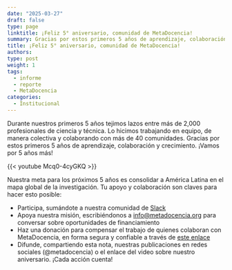 ```yaml
---
date: "2025-03-27"
draft: false
type: page
linktitle: ¡Feliz 5° aniversario, comunidad de MetaDocencia!
summary: Gracias por estos primeros 5 años de aprendizaje, colaboración y crecimiento. ¡Vamos por 5 años más!
title: ¡Feliz 5° aniversario, comunidad de MetaDocencia!
authors: 
type: post
weight: 1
tags: 
  - informe
  - reporte
  - MetaDocencia 
categories:
  - Institucional
---
```


Durante nuestros primeros 5 años tejimos lazos entre más de 2,000 profesionales de ciencia y técnica. Lo hicimos trabajando en equipo, de manera colectiva y colaborando con más de 40 comunidades.
Gracias por estos primeros 5 años de aprendizaje, colaboración y crecimiento. ¡Vamos por 5 años más!

{{< youtube Mcq0-4cyGKQ >}}

Nuestra meta para los próximos 5 años es consolidar a América Latina en el mapa global de la investigación. Tu apoyo y colaboración son claves para hacer esto posible:
- Participa, sumándote a nuestra comunidad de [Slack](https://w3id.org/metadocencia/slack)
- Apoya nuestra misión, escribiéndonos a info@metadocencia.org para conversar sobre oportunidades de financiamiento
- Haz una donación para compensar el trabajo de quienes colaboran con MetaDocencia, en forma segura y confiable a través de [este enlace](https://www.metadocencia.org/donar/)
- Difunde, compartiendo esta nota, nuestras publicaciones en redes sociales (@metadocencia) o el enlace del video sobre nuestro aniversario.
¡Cada acción cuenta!
